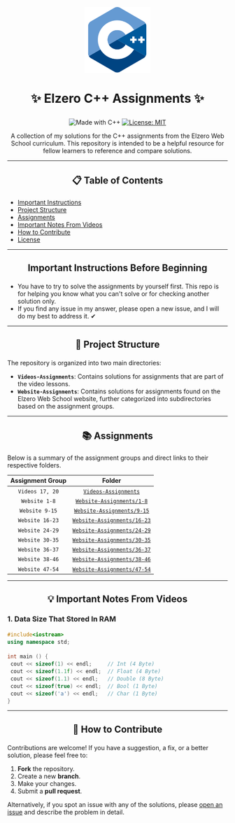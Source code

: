<p align="center">
  <img src="https://raw.githubusercontent.com/devicons/devicon/master/icons/cplusplus/cplusplus-original.svg" alt="C++ Logo" width="150" height="150">
</p>

# <p align="center">✨ Elzero C++ Assignments ✨</p>

<p align="center">
  <img src="https://img.shields.io/badge/Made%20with-C%2B%2B-brightgreen" alt="Made with C++">
  <a href="LICENSE">
    <img src="https://img.shields.io/badge/License-MIT-blue.svg" alt="License: MIT">
  </a>
</p>

<p align="center">
  A collection of my solutions for the C++ assignments from the Elzero Web School curriculum. This repository is intended to be a helpful resource for fellow learners to reference and compare solutions.
</p>

---

## <p align="center">📋 Table of Contents</p>

- [Important Instructions](#important-instructions-before-beginning)
- [Project Structure](#-project-structure)
- [Assignments](#-assignments)
- [Important Notes From Videos](#important-notes-from-videos)
- [How to Contribute](#-how-to-contribute)
- [License](#-license)

---

## <p align="center">Important Instructions Before Beginning</p>

- You have to try to solve the assignments by yourself first. This repo is for helping you know what you can't solve or for checking another solution only.
- If you find any issue in my answer, please open a new issue, and I will do my best to address it. ✔

---

## <p align="center">📂 Project Structure</p>

The repository is organized into two main directories:

- **`Videos-Assignments`**: Contains solutions for assignments that are part of the video lessons.
- **`Website-Assignments`**: Contains solutions for assignments found on the Elzero Web School website, further categorized into subdirectories based on the assignment groups.

---

## <p align="center">📚 Assignments</p>

Below is a summary of the assignment groups and direct links to their respective folders.

|   Assignment Group    |                             Folder                             |
| :-------------------: | :--------------------------------------------------------------: |
|   `Videos 17, 20`   |    [`Videos-Assignments`](./Videos-Assignments/)     |
|     `Website 1-8`     |     [`Website-Assignments/1-8`](./Website-Assignments/1-8/)      |
|    `Website 9-15`     |    [`Website-Assignments/9-15`](./Website-Assignments/9-15/)     |
|    `Website 16-23`    |   [`Website-Assignments/16-23`](./Website-Assignments/16-23/)    |
|    `Website 24-29`    |   [`Website-Assignments/24-29`](./Website-Assignments/24-29/)    |
|    `Website 30-35`    |   [`Website-Assignments/30-35`](./Website-Assignments/30-35/)    |
|    `Website 36-37`    |   [`Website-Assignments/36-37`](./Website-Assignments/36-37/)    |
|    `Website 38-46`    |   [`Website-Assignments/38-46`](./Website-Assignments/38-46/)    |
|    `Website 47-54`    |   [`Website-Assignments/47-54`](./Website-Assignments/47-54/)    |

---

## <p align="center">💡 Important Notes From Videos</p>

### 1. Data Size That Stored In RAM

```cpp
#include<iostream>
using namespace std;

int main () {
 cout << sizeof(1) << endl;     // Int (4 Byte)
 cout << sizeof(1.1f) << endl;  // Float (4 Byte)
 cout << sizeof(1.1) << endl;   // Double (8 Byte)
 cout << sizeof(true) << endl;  // Bool (1 Byte)
 cout << sizeof('a') << endl;   // Char (1 Byte)
}
```

---

## <p align="center">🤝 How to Contribute</p>

Contributions are welcome! If you have a suggestion, a fix, or a better solution, please feel free to:

1.  **Fork** the repository.
2.  Create a new **branch**.
3.  Make your changes.
4.  Submit a **pull request**.

Alternatively, if you spot an issue with any of the solutions, please [open an issue](https://github.com/OWNER/REPO/issues) and describe the problem in detail.
